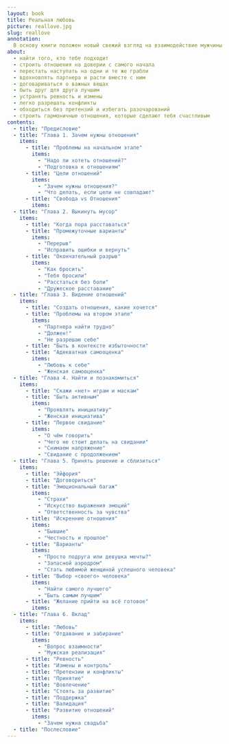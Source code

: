 ```yaml
---
layout: book
title: Реальная любовь
picture: reallove.jpg
slug: reallove
annotation:
  В основу книги положен новый свежий взгляд на взаимодействие мужчины и женщины, ведущий к созданию настоящих отношений мечты. Книга будет полезна читателям обоих полов, которые хотят сделать свои отношения счастливыми, а жизнь — наполненной и интересной.
about:
  - найти того, кто тебе подходит
  - строить отношения на доверии с самого начала
  - перестать наступать на одни и те же грабли
  - вдохновлять партнера и расти вместе с ним
  - договариваться о важных вещах
  - быть друг для друга лучшим
  - устранять ревность и измены
  - легко разрешать конфликты
  - обходиться без претензий и избегать разочарований
  - строить гармоничные отношения, которые сделают тебя счастливым
contents:
  - title: "Предисловие"
  - title: "Глава 1. Зачем нужны отношения"
    items:
      - title: "Проблемы на начальном этапе"
        items:
          - "Надо ли хотеть отношений?"
          - "Подготовка к отношениям"
      - title: "Цели отношений"
        items:
          - "Зачем нужны отношения?"
          - "Что делать, если цели не совпадают"
      - title: "Свобода vs Отношения"
        items:
  - title: "Глава 2. Выкинуть мусор"
    items:
      - title: "Когда пора расставаться"
      - title: "Промежуточные варианты"
        items:
          - "Перерыв"
          - "Исправить ошибки и вернуть"
      - title: "Окончательный разрыв"
        items:
          - "Как бросить"
          - "Тебя бросили"
          - "Расстаться без боли"
          - "Дружеское расставание"
  - title: "Глава 3. Видение отношений"
    items:
      - title: "Создать отношения, какие хочется"
      - title: "Проблемы на втором этапе"
        items:
          - "Партнера найти трудно"
          - "Должен!"
          - "Не разрешаю себе"
      - title: "Быть в контексте избыточности"
      - title: "Адекватная самооценка"
        items:
          - "Любовь к себе"
          - "Женская самооценка"
  - title: "Глава 4. Найти и познакомиться"
    items:
      - title: "Скажи «нет» играм и маскам"
      - title: "Быть активным"
        items:
          - "Проявлять инициативу"
          - "Женская инициатива"
      - title: "Первое свидание"
        items:
          - "О чём говорить"
          - "Чего не стоит делать на свидании"
          - "Снимаем напряжение"
          - "Свидание с продолжением"
  - title: "Глава 5. Принять решение и сблизиться"
    items:
      - title: "Эйфория"
      - title: "Договориться"
      - title: "Эмоциональный багаж"
        items:
          - "Страхи"
          - "Искусство выражения эмоций"
          - "Ответственность за чувства"
      - title: "Искренние отношения"
        items:
          - "Бывшие"
          - "Честность и прошлое"
      - title: "Варианты"
        items:
          - "Просто подруга или девушка мечты?"
          - "Запасной аэродром"
          - "Стать любимой женщиной успешного человека"
      - title: "Выбор «своего» человека"
        items:
          - "Найти самого лучшего"
          - "Быть самым лучшим"
      - title: "Желание прийти на всё готовое"
        items:
  - title: "Глава 6. Вклад"
    items:
      - title: "Любовь"
      - title: "Отдавание и забирание"
        items:
          - "Вопрос взаимности"
          - "Мужская реализация"
      - title: "Ревность"
      - title: "Измены и контроль"
      - title: "Претензии и конфликты"
      - title: "Принятие"
      - title: "Вовлечение"
      - title: "Стоять за развитие"
      - title: "Поддержка"
      - title: "Валидация"
      - title: "Развитие отношений"
        items:
          - "Зачем нужна свадьба"
  - title: "Послесловие"
---
```

